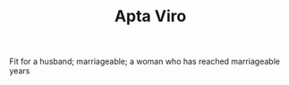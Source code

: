 ---
title: Apta Viro
letter: A
permalink: "/definitions/bld-apta-viro.html"
body: Fit for a husband; marriageable; a woman who has reached marriageable years
published_at: '2018-07-07'
source: Black's Law Dictionary 2nd Ed (1910)
layout: post
---